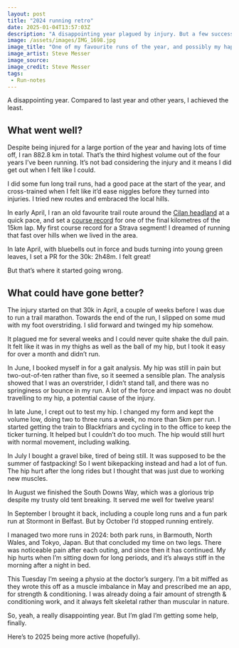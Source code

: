 ```yaml
---
layout: post
title: "2024 running retro"
date: 2025-01-04T13:57:03Z
description: "A disappointing year plagued by injury. But a few successes to note."
image: /assets/images/IMG_1698.jpg
image_title: "One of my favourite runs of the year, and possibly my happiest of 2024."
image_artist: Steve Messer
image_source:
image_credit: Steve Messer
tags:
 - Run-notes
---
```


A disappointing year. Compared to last year and other years, I achieved the least. 

## What went well?

Despite being injured for a large portion of the year and having lots of time off, I ran 882.8 km in total. That’s the third highest volume out of the four years I’ve been running. It’s not bad considering the injury and it means I did get out when I felt like I could. 

I did some fun long trail runs, had a good pace at the start of the year, and cross-trained when I felt like it’d ease niggles before they turned into injuries. I tried new routes and embraced the local hills. 

In early April, I ran an old favourite trail route around the [Cilan headland](https://www.strava.com/activities/11117333351/overview) at a quick pace, and set a [course record](https://www.strava.com/segments/36225035?filter=overall) for one of the final kilometres of the 15km lap. My first course record for a Strava segment! I dreamed of running that fast over hills when we lived in the area. 

In late April, with bluebells out in force and buds turning into young green leaves, I set a PR for the 30k: 2h48m. I felt great!

But that’s where it started going wrong.

## What could have gone better?

The injury started on that 30k in April, a couple of weeks before I was due to run a trail marathon. Towards the end of the run, I slipped on some mud with my foot overstriding. I slid forward and twinged my hip somehow. 

It plagued me for several weeks and I could never quite shake the dull pain. It felt like it was in my thighs as well as the ball of my hip, but I took it easy for over a month and didn’t run.

In June, I booked myself in for a gait analysis. My hip was still in pain but two-out-of-ten rather than five, so it seemed a sensible plan. The analysis showed that I was an overstrider, I didn’t stand tall, and there was no springiness or bounce in my run. A lot of the force and impact was no doubt travelling to my hip, a potential cause of the injury. 

In late June, I crept out to test my hip. I changed my form and kept the volume low, doing two to three runs a week, no more than 5km per run. I started getting the train to Blackfriars and cycling in to the office to keep the ticker turning. It helped but I couldn’t do too much. The hip would still hurt with normal movement, including walking.

In July I bought a gravel bike, tired of being still. It was supposed to be the summer of fastpacking! So I went bikepacking instead and had a lot of fun. The hip hurt after the long rides but I thought that was just due to working new muscles. 

In August we finished the South Downs Way, which was a glorious trip despite my trusty old tent breaking. It served me well for twelve years! 

In September I brought it back, including a couple long runs and a fun park run at Stormont in Belfast. But by October I’d stopped running entirely.

I managed two more runs in 2024: both park runs, in Barmouth, North Wales, and Tokyo, Japan. But that concluded my time on two legs. There was noticeable pain after each outing, and since then it has continued. My hip hurts when I’m sitting down for long periods, and it’s always stiff in the morning after a night in bed. 

This Tuesday I’m seeing a physio at the doctor’s surgery. I’m a bit miffed as they wrote this off as a muscle imbalance in May and prescribed me an app, for strength & conditioning. I was already doing a fair amount of strength & conditioning work, and it always felt skeletal rather than muscular in nature. 

So, yeah, a really disappointing year. But I’m glad I’m getting some help, finally. 

Here’s to 2025 being more active (hopefully).
